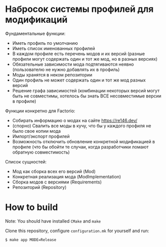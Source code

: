 # Набросок системы профилей для модификаций

Фундаментальные функции:

- Иметь профиль по умолчанию
- Иметь список именованных профилей
- В каждом профиле есть перечень модов и их версий
  (разные профили могут содержать один и тот же мод, но в разных версиях)
- Обязательные зависимости мода подтягиваются неявно (пользователю не нужно добавлять их в профиль)
- Моды хранятся в неком репозитории
- Один профиль не может содержать один и тот же мод разных версий
- Решение графа зависимостей
  (комбинации некоторых версий могут быть не совместимы, хотелось бы знать ВСЕ несовместимые версии в профиле)

Функции конкретно для Factorio:

- Собирать информацию о модах на сайте https://re146.dev/
- (спорно) Свалить все моды в кучу, что бы у каждого профиля не было свое копии мода
- Импорт/экспорт профилей
- Возможность отключить обновление конкретной модификацией в профиле
  (что бы обойти те случаи, когда разработчики ломают обратную совместимость)

Список сущностей:

- Мод как сборка всех его версий (Mod)
- Конкретная реализация мода (ModImplementation)
- Сборка модов с версиями (Requirements)
- Репозиторий (Repository)

# How to build

Note: You should have installed `CMake` and `make`

Clone this repository, configure `configuration.mk` for yourself and run:

```
$ make app MODE=Release
```
